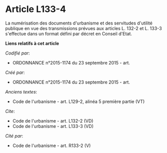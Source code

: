 # Article L133-4

La numérisation des documents d'urbanisme et des servitudes d'utilité publique en vue des transmissions prévues aux articles
L. 132-2 et L. 133-3 s'effectue dans un format défini par décret en Conseil d'Etat.

**Liens relatifs à cet article**

_Codifié par_:

  - ORDONNANCE n°2015-1174 du 23 septembre 2015 - art.

_Créé par_:

  - ORDONNANCE n°2015-1174 du 23 septembre 2015 - art.

_Anciens textes_:

  - Code de l'urbanisme - art. L129-2, alinéa 5 première partie (VT)

_Cite_:

  - Code de l'urbanisme - art. L132-2 (VD)
  - Code de l'urbanisme - art. L133-3 (VD)

_Cité par_:

  - Code de l'urbanisme - art. R133-2 (V)
